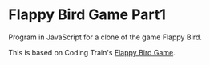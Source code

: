 # Flappy Bird Game Part1
Program in JavaScript for a clone of the game Flappy Bird.

This is based on Coding Train's [Flappy Bird Game](https://github.com/CodingTrain/website/tree/master/CodingChallenges/CC_031_FlappyBird). 

